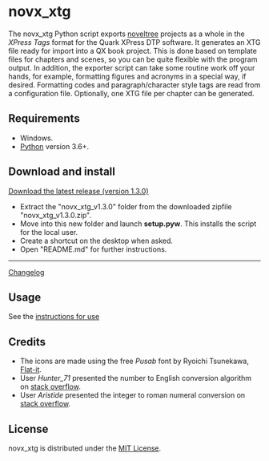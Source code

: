 # novx_xtg

The novx_xtg Python script exports [noveltree](http://spacejock.com/noveltree7.html) projects as a whole in the *XPress Tags* format for the Quark XPress DTP software. It generates an XTG file ready for import into a QX book project. This is done based on template files for chapters and scenes, so you can be quite flexible with the program output. In addition, the exporter script can take some routine work off your hands, for example, formatting figures and acronyms in a special way, if desired. Formatting codes and paragraph/character style tags are read from a configuration file.
Optionally, one XTG file per chapter can be generated.

## Requirements

- Windows.
- [Python](https://www.python.org/) version 3.6+.

## Download and install

[Download the latest release (version 1.3.0)](https://raw.githubusercontent.com/peter88213/novx_xtg/main/dist/novx_xtg_v1.3.0.zip)

- Extract the "novx_xtg_v1.3.0" folder from the downloaded zipfile "novx_xtg_v1.3.0.zip".
- Move into this new folder and launch **setup.pyw**. This installs the script for the local user.
- Create a shortcut on the desktop when asked.
- Open "README.md" for further instructions.

---

[Changelog](changelog)

## Usage

See the [instructions for use](usage)

## Credits

- The icons are made using the free *Pusab* font by Ryoichi Tsunekawa, [Flat-it](http://flat-it.com/).
- User *Hunter_71* presented the number to English conversion algorithm on [stack overflow](https://stackoverflow.com/a/51849443).
- User *Aristide* presented the integer to roman numeral conversion on [stack overflow](https://stackoverflow.com/a/47713392).

## License

novx_xtg is distributed under the [MIT
License](http://www.opensource.org/licenses/mit-license.php).
